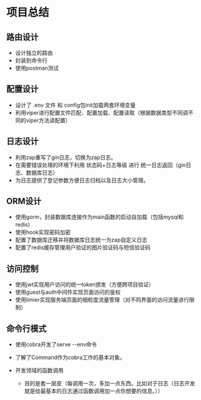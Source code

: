 # 项目总结

## 路由设计
- 设计独立的路由
- 封装到命令行
- 使用postman测试

## 配置设计
- 设计了 .env 文件  和  config包init加载两套环境变量
- 利用viper进行配置文件匹配、配置加载、配置读取（根据数据类型不同调不同的viper方法读配置）

## 日志设计
- 利用zap重写了gin日志，切换为zap日志。
- 在需要错误处理的环境下利用 状态码+日志等级 进行 统一日志返回（gin日志、数据库日志）
- 为日志提供了登记参数方便日志归档以及日志大小管理。

## ORM设计
- 使用gorm，封装数据库连接作为main函数的启动自加载（包括mysql和redis）
- 使用hook实现密码加密
- 配置了数据库迁移并将数据库日志统一为zap自定义日志
- 配置了redis缓存管理用户验证的图片验证码与短信验证码

## 访问控制
- 使用jwt实现用户访问的统一token颁发（方便跨项目验证）
- 使用guest与auth中间件实现页面访问的鉴权
- 使用limier实现服务端页面的细粒度流量管理（对不同界面的访问流量进行限制）

## 命令行模式
- 使用cobra开发了serve --env命令
- 了解了Command作为cobra工作的基本对象。




- 开发领域的函数调用
	- 目的是套一层皮（每调用一次，多加一点东西。比如对于日志（日志开发就是给最基本的日志通过函数调用加一点你想要的信息。））